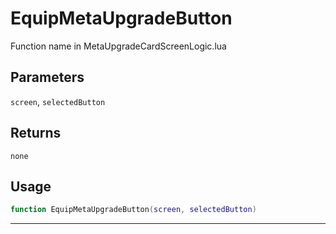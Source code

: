 # EquipMetaUpgradeButton
Function name in MetaUpgradeCardScreenLogic.lua
## Parameters
`screen`, `selectedButton`
## Returns
`none`
## Usage
```lua
function EquipMetaUpgradeButton(screen, selectedButton)
```
---
